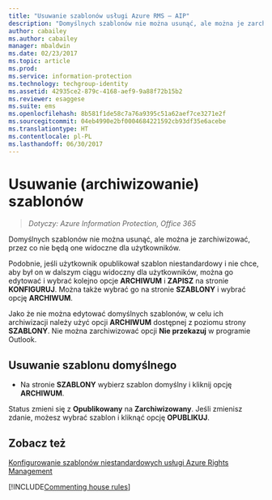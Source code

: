 ```yaml
---
title: "Usuwanie szablonów usługi Azure RMS — AIP"
description: "Domyślnych szablonów nie można usunąć, ale można je zarchiwizować, przez co nie będą one widoczne dla użytkowników."
author: cabailey
ms.author: cabailey
manager: mbaldwin
ms.date: 02/23/2017
ms.topic: article
ms.prod: 
ms.service: information-protection
ms.technology: techgroup-identity
ms.assetid: 42935ce2-879c-4168-aef9-9a88f72b15b2
ms.reviewer: esaggese
ms.suite: ems
ms.openlocfilehash: 8b581f1de58c7a76a9395c51a62aef7ce3271e2f
ms.sourcegitcommit: 04eb4990e2bf0004684221592cb93df35e6acebe
ms.translationtype: HT
ms.contentlocale: pl-PL
ms.lasthandoff: 06/30/2017
---
```

# <a name="remove-archive-templates"></a>Usuwanie (archiwizowanie) szablonów

>*Dotyczy: Azure Information Protection, Office 365*

Domyślnych szablonów nie można usunąć, ale można je zarchiwizować, przez co nie będą one widoczne dla użytkowników.

Podobnie, jeśli użytkownik opublikował szablon niestandardowy i nie chce, aby był on w dalszym ciągu widoczny dla użytkowników, można go edytować i wybrać kolejno opcje **ARCHIWUM** i **ZAPISZ** na stronie **KONFIGURUJ**. Można także wybrać go na stronie **SZABLONY** i wybrać opcję **ARCHIWUM**.

Jako że nie można edytować domyślnych szablonów, w celu ich archiwizacji należy użyć opcji **ARCHIWUM** dostępnej z poziomu strony **SZABLONY**. Nie można zarchiwizować opcji **Nie przekazuj** w programie Outlook.

## <a name="to-remove-a-default-template"></a>Usuwanie szablonu domyślnego

-   Na stronie **SZABLONY** wybierz szablon domyślny i kliknij opcję **ARCHIWUM**.

Status zmieni się z **Opublikowany** na **Zarchiwizowany**. Jeśli zmienisz zdanie, możesz wybrać szablon i kliknąć opcję **OPUBLIKUJ**.



## <a name="see-also"></a>Zobacz też
[Konfigurowanie szablonów niestandardowych usługi Azure Rights Management](configure-custom-templates.md)

[!INCLUDE[Commenting house rules](../includes/houserules.md)]